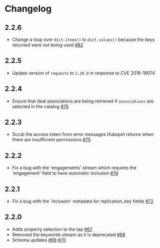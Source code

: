 # Changelog

## 2.2.6
  * Change a loop over `dict.items()` to `dict.values()` because the keys returned were not being used [#82](https://github.com/singer-io/tap-hubspot/pull/82)

## 2.2.5
  * Update version of `requests` to `2.20.0` in response to CVE 2018-18074

## 2.2.4
  * Ensure that deal associations are being retrieved if `associations` are selected in the catalog [#79](https://github.com/singer-io/tap-hubspot/pull/79)

## 2.2.3
  * Scrub the access token from error messages Hubspot returns when there are insufficient permissions [#75](https://github.com/singer-io/tap-hubspot/pull/75)

## 2.2.2
  * Fix a bug with the 'engagements' stream which requires the 'engagement' field to have automatic inclusion [#74](https://github.com/singer-io/tap-hubspot/pull/74)

## 2.2.1
  * Fix a bug with the 'inclusion' metadata for replication_key fields [#72](https://github.com/singer-io/tap-hubspot/pull/72)

## 2.2.0
  * Adds property selection to the tap [#67](https://github.com/singer-io/tap-hubspot/pull/67)
  * Removed the keywords stream as it is deprecated [#68](https://github.com/singer-io/tap-hubspot/pull/68)
  * Schema updates [#69](https://github.com/singer-io/tap-hubspot/pull/69) [#70](https://github.com/singer-io/tap-hubspot/pull/70)
